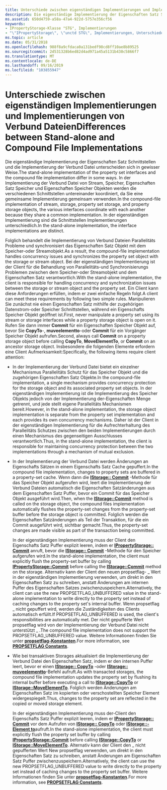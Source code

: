 ```yaml
---
title: Unterschiede zwischen eigenständigen Implementierungen und Implementierungen von Verbund Dateien
description: Die eigenständige Implementierung der Eigenschaften Satz Schnittstellen und die Implementierung der Verbund Datei unterscheiden sich in gewisser Weise.
ms.assetid: 650d4759-a58a-47a4-922d-5757e356cf56
keywords:
- IPropertyStorage-Klasse "STG", Implementierungen
- "\"IPropertyStorage\", \"unctd STG\", Implementierungen, Unterschiede"
ms.topic: article
ms.date: 05/31/2018
ms.openlocfilehash: 988f8a9cfdaca0a131bedf98cd8ff10ae8b89525
ms.sourcegitcommit: 2d531328b6ed82d4ad971a45a5131b430c5866f7
ms.translationtype: MT
ms.contentlocale: de-DE
ms.lasthandoff: 09/16/2019
ms.locfileid: "103855947"
---
```

# <a name="differences-between-stand-alone-and-compound-file-implementations"></a><span data-ttu-id="56c14-105">Unterschiede zwischen eigenständigen Implementierungen und Implementierungen von Verbund Dateien</span><span class="sxs-lookup"><span data-stu-id="56c14-105">Differences between Stand-alone and Compound File Implementations</span></span>

<span data-ttu-id="56c14-106">Die eigenständige Implementierung der Eigenschaften Satz Schnittstellen und die Implementierung der Verbund Datei unterscheiden sich in gewisser Weise.</span><span class="sxs-lookup"><span data-stu-id="56c14-106">The stand-alone implementation of the property set interfaces and the compound file implementation differ in some ways.</span></span> <span data-ttu-id="56c14-107">In der Implementierung der Verbund Datei von Stream, Speicher, Eigenschaften Satz Speicher und Eigenschaften Speicher Objekten werden die verschiedenen Schnittstellen untereinander koordiniert, da Sie eine gemeinsame Implementierung gemeinsam verwenden.</span><span class="sxs-lookup"><span data-stu-id="56c14-107">In the compound-file implementation of stream, storage, property set storage, and property storage objects, the various interfaces coordinate with each another because they share a common implementation.</span></span> <span data-ttu-id="56c14-108">In der eigenständigen Implementierung sind die Schnittstellen Implementierungen unterschiedlich.</span><span class="sxs-lookup"><span data-stu-id="56c14-108">In the stand-alone implementation, the interface implementations are distinct.</span></span>

<span data-ttu-id="56c14-109">Folglich behandelt die Implementierung von Verbund Dateien Parallelitäts Probleme und synchronisiert das Eigenschaften Satz Objekt mit dem Speicher-oder Streamobjekt.</span><span class="sxs-lookup"><span data-stu-id="56c14-109">As a result, the compound-file implementation handles concurrency issues and synchronizes the property set object with the storage or stream object.</span></span> <span data-ttu-id="56c14-110">Bei der eigenständigen Implementierung ist der Client für die Behandlung von Parallelitäts-und Synchronisierungs Problemen zwischen dem Speicher-oder Streamobjekt und dem Eigenschaften Satz verantwortlich.</span><span class="sxs-lookup"><span data-stu-id="56c14-110">With the stand-alone implementation, the client is responsible for handling concurrency and synchronization issues between the storage or stream object and the property set.</span></span> <span data-ttu-id="56c14-111">Ein Client kann diese Anforderungen erfüllen, indem er zwei einfache Regeln folgt.</span><span class="sxs-lookup"><span data-stu-id="56c14-111">A client can meet these requirements by following two simple rules.</span></span> <span data-ttu-id="56c14-112">Manipulieren Sie zunächst nie einen Eigenschaften Satz mithilfe der zugehörigen Datenstrom-oder Speicher Schnittstellen, während ein Eigenschafts Speicher Objekt geöffnet ist.</span><span class="sxs-lookup"><span data-stu-id="56c14-112">First, never manipulate a property set using its stream or storage interfaces while a property storage object is open on it.</span></span> <span data-ttu-id="56c14-113">Rufen Sie dann immer **Commit** für ein Eigenschaften Speicher Objekt auf, bevor Sie **CopyTo**-, **muveelementto**-oder **Commit** für ein Vorgänger Speicher Objekt aufrufen.</span><span class="sxs-lookup"><span data-stu-id="56c14-113">Second, always call **Commit** on a property storage object before calling **CopyTo**, **MoveElementTo**, or **Commit** on an ancestor storage object.</span></span> <span data-ttu-id="56c14-114">Insbesondere die folgenden Elemente erfordern eine Client Aufmerksamkeit:</span><span class="sxs-lookup"><span data-stu-id="56c14-114">Specifically, the following items require client attention:</span></span>

-   <span data-ttu-id="56c14-115">In der Implementierung der Verbund Datei bietet ein einzelner Mechanismus Parallelitäts Schutz für das Speicher Objekt und die zugehörigen Eigenschaften Satz Objekte.</span><span class="sxs-lookup"><span data-stu-id="56c14-115">In the compound-file implementation, a single mechanism provides concurrency protection for the storage object and its associated property set objects.</span></span> <span data-ttu-id="56c14-116">In der eigenständigen Implementierung ist die Implementierung des Speicher Objekts jedoch von der Implementierung der-Eigenschaften Menge getrennt, und jede stellt eigene Parallelitäts Mechanismen bereit.</span><span class="sxs-lookup"><span data-stu-id="56c14-116">However, in the stand-alone implementation, the storage object implementation is separate from the property set implementation and each provides its own concurrency mechanisms.</span></span> <span data-ttu-id="56c14-117">Daher ist der Client in der eigenständigen Implementierung für die Aufrechterhaltung des Parallelitäts Schutzes zwischen den beiden Implementierungen durch einen Mechanismus des gegenseitigen Ausschlusses verantwortlich.</span><span class="sxs-lookup"><span data-stu-id="56c14-117">Thus, in the stand-alone implementation, the client is responsible for maintaining concurrency protection between the two implementations through a mechanism of mutual exclusion.</span></span>
-   <span data-ttu-id="56c14-118">In der Implementierung der Verbund Datei werden Änderungen an Eigenschafts Sätzen in einem Eigenschafts Satz Cache gepuffert.</span><span class="sxs-lookup"><span data-stu-id="56c14-118">In the compound file implementation, changes to property sets are buffered in a property-set cache.</span></span> <span data-ttu-id="56c14-119">Wenn dann die [**IStorage:: Commit**](/windows/desktop/api/Objidl/nf-objidl-istorage-commit) -Methode für das Speicher Objekt aufgerufen wird, leert die Implementierung der Verbund Dateien automatisch die Eigenschaften Satzänderungen aus dem Eigenschaften Satz Puffer, bevor ein Commit für das Speicher Objekt ausgeführt wird.</span><span class="sxs-lookup"><span data-stu-id="56c14-119">Then, when the [**IStorage::Commit**](/windows/desktop/api/Objidl/nf-objidl-istorage-commit) method is called on the storage object, the compound files implementation automatically flushes the property-set changes from the property-set buffer before the storage object is committed.</span></span> <span data-ttu-id="56c14-120">Folglich werden die Eigenschaften Satzänderungen als Teil der Transaktion, für die ein Commit ausgeführt wird, sichtbar gemacht.</span><span class="sxs-lookup"><span data-stu-id="56c14-120">Thus, the property-set changes are made visible as part of the transaction being committed.</span></span>

    <span data-ttu-id="56c14-121">In der eigenständigen Implementierung muss der Client den Eigenschafts Satz Puffer explizit leeren, indem er [**IPropertyStorage:: Commit**](/windows/desktop/api/Propidl/nf-propidl-ipropertystorage-commit) anruft, bevor die [**IStorage:: Commit**](/windows/desktop/api/Objidl/nf-objidl-istorage-commit) -Methode für den Speicher aufgerufen wird.</span><span class="sxs-lookup"><span data-stu-id="56c14-121">In the stand-alone implementation, the client must explicitly flush the property-set buffer by calling [**IPropertyStorage::Commit**](/windows/desktop/api/Propidl/nf-propidl-ipropertystorage-commit) before calling the [**IStorage::Commit**](/windows/desktop/api/Objidl/nf-objidl-istorage-commit) method on the storage.</span></span> <span data-ttu-id="56c14-122">Alternativ kann der Client den neuen propsetflag- \_ Wert in der eigenständigen Implementierung verwenden, um direkt in den Eigenschaften Satz zu schreiben, anstatt Änderungen am internen Puffer des Eigenschaften Satzes zwischenzuspeichern.</span><span class="sxs-lookup"><span data-stu-id="56c14-122">Alternatively, the client can use the new PROPSETFLAG\_UNBUFFERED value in the stand-alone implementation to write directly to the property set instead of caching changes to the property set's internal buffer.</span></span> <span data-ttu-id="56c14-123">Wenn propsetflag \_ nicht gepuffert wird, werden die Zuständigkeiten des Clients automatisch erfüllt.</span><span class="sxs-lookup"><span data-stu-id="56c14-123">If PROPSETFLAG\_UNBUFFERED is used, the client's responsibilities are automatically met.</span></span> <span data-ttu-id="56c14-124">Der nicht gepufferte Wert propsetflag wird von der Implementierung der Verbund Datei nicht unterstützt \_ .</span><span class="sxs-lookup"><span data-stu-id="56c14-124">The compound file implementation does not support the PROPSETFLAG\_UNBUFFERED value.</span></span> <span data-ttu-id="56c14-125">Weitere Informationen finden Sie unter [**propsetflag-Konstanten**](propsetflag-constants.md).</span><span class="sxs-lookup"><span data-stu-id="56c14-125">For more information, see [**PROPSETFLAG Constants**](propsetflag-constants.md).</span></span>

-   <span data-ttu-id="56c14-126">Wie bei transaktiven Storages aktualisiert die Implementierung der Verbund Datei den Eigenschaften Satz, indem er den internen Puffer leert, bevor er einen [**IStorage:: CopyTo**](/windows/desktop/api/Objidl/nf-objidl-istorage-copyto) -oder [**IStorage:: muveelementto**](/windows/desktop/api/Objidl/nf-objidl-istorage-moveelementto)-Befehl aufruft.</span><span class="sxs-lookup"><span data-stu-id="56c14-126">As with transacted storages, the compound file implementation updates the property set by flushing its internal buffer before executing a call to [**IStorage::CopyTo**](/windows/desktop/api/Objidl/nf-objidl-istorage-copyto) or [**IStorage::MoveElementTo**](/windows/desktop/api/Objidl/nf-objidl-istorage-moveelementto).</span></span> <span data-ttu-id="56c14-127">Folglich werden Änderungen am Eigenschaften Satz im kopierten oder verschostellten Speicher Element widergespiegelt.</span><span class="sxs-lookup"><span data-stu-id="56c14-127">Thus, changes to the property set are reflected in the copied or moved storage element.</span></span>

    <span data-ttu-id="56c14-128">In der eigenständigen Implementierung muss der-Client den Eigenschafts Satz Puffer explizit leeren, indem er [**IPropertyStorage:: Commit**](/windows/desktop/api/Propidl/nf-propidl-ipropertystorage-commit) vor dem Aufrufen von [**IStorage:: CopyTo**](/windows/desktop/api/Objidl/nf-objidl-istorage-copyto) oder [**IStorage::-Element to**](/windows/desktop/api/Objidl/nf-objidl-istorage-moveelementto)aufruft.</span><span class="sxs-lookup"><span data-stu-id="56c14-128">In the stand-alone implementation, the client must explicitly flush the property set buffer by calling [**IPropertyStorage::Commit**](/windows/desktop/api/Propidl/nf-propidl-ipropertystorage-commit) before calling [**IStorage::CopyTo**](/windows/desktop/api/Objidl/nf-objidl-istorage-copyto) or [**IStorage::MoveElementTo**](/windows/desktop/api/Objidl/nf-objidl-istorage-moveelementto).</span></span> <span data-ttu-id="56c14-129">Alternativ kann der Client den \_ nicht gepufferten Wert New propsetflag verwenden, um direkt in den Eigenschaften Satz zu schreiben, anstatt Änderungen am Eigenschaften Satz Puffer zwischenzuspeichern.</span><span class="sxs-lookup"><span data-stu-id="56c14-129">Alternatively, the client can use the new PROPSETFLAG\_UNBUFFERED value to write directly to the property set instead of caching changes to the property set buffer.</span></span> <span data-ttu-id="56c14-130">Weitere Informationen finden Sie unter [**propsetflag-Konstanten**](propsetflag-constants.md).</span><span class="sxs-lookup"><span data-stu-id="56c14-130">For more information, see [**PROPSETFLAG Constants**](propsetflag-constants.md).</span></span>

 

 




